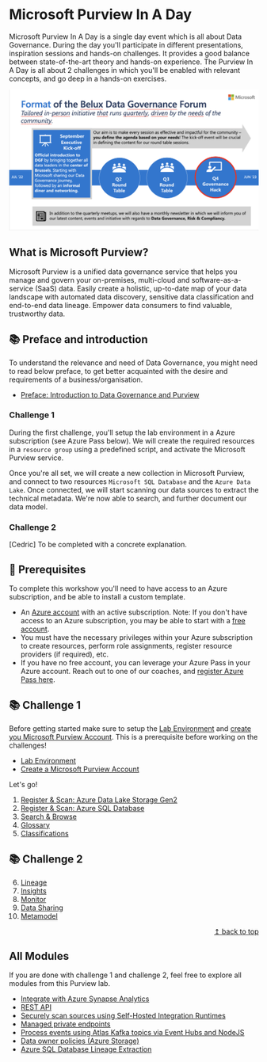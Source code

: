 # Microsoft Purview In A Day

Microsoft Purview In A Day is a single day event which is all about Data Governance. During the day you'll participate in different presentations, inspiration sessions and hands-on challenges. It provides a good balance between state-of-the-art theory and hands-on experience. The Purview In A Day is all about 2 challenges in which you'll be enabled with relevant concepts, and go deep in a hands-on exercises.

![Mission statement](./assets/dgf-mission-statement.png)

## What is Microsoft Purview?

Microsoft Purview is a unified data governance service that helps you manage and govern your on-premises, multi-cloud and software-as-a-service (SaaS) data. Easily create a holistic, up-to-date map of your data landscape with automated data discovery, sensitive data classification and end-to-end data lineage. Empower data consumers to find valuable, trustworthy data.

## :books: Preface and introduction

To understand the relevance and need of Data Governance, you might need to read below preface, to get better acquainted with the desire and requirements of a business/organisation.

- [Preface: Introduction to Data Governance and Purview](./modules/preface.md)

### Challenge 1

During the first challenge, you'll setup the lab environment in a Azure subscription (see Azure Pass below). We will create the required resources in a `resource group` using a predefined script, and activate the Microsoft Purview service.

Once you're all set, we will create a new collection in Microsoft Purview, and connect to two resources `Microsoft SQL Database` and the `Azure Data Lake`. Once connected, we will start scanning our data sources to extract the technical metadata. We're now able to search, and further document our data model.

### Challenge 2

[Cedric] To be completed with a concrete explanation.

## :thinking: Prerequisites

To complete this workshow you'll need to have access to an Azure subscription, and be able to install a custom template.

- An [Azure account](https://azure.microsoft.com/free/) with an active subscription. Note: If you don't have access to an Azure subscription, you may be able to start with a [free account](https://www.azure.com/free).
- You must have the necessary privileges within your Azure subscription to create resources, perform role assignments, register resource providers (if required), etc.
- If you have no free account, you can leverage your Azure Pass in your Azure account. Reach out to one of our coaches, and [register Azure Pass here](https://azure.microsoft.com/en-us/pricing/offers/azure-pass/).

## :books: Challenge 1

Before getting started make sure to setup the [Lab Environment](./challenge1/module00.md) and [create you Microsoft Purview Account](./challenge1/module01.md). This is a prerequisite before working on the challenges!

- [Lab Environment](./challenge1/module00.md)
- [Create a Microsoft Purview Account](./challenge1/module01.md)

Let's go!

1. [Register & Scan: Azure Data Lake Storage Gen2 ](./challenge1/module02a.md)
2. [Register & Scan: Azure SQL Database](./challenge1/module02b.md)
3. [Search & Browse](./challenge1/module03.md)
4. [Glossary](./challenge1/module04.md)
5. [Classifications](./challenge1/module05.md)

## :books: Challenge 2

6. [Lineage](./challenge1/module06.md)
7. [Insights](./challenge2/module07.md)
8. [Monitor](./challenge2/module08.md)
9. [Data Sharing](./challenge2/module16.md)
10. [Metamodel](./challenge2/module17.md)

<div align="right"><a href="#microsoft-purview-workshop">↥ back to top</a></div>

## All Modules

If you are done with challenge 1 and challenge 2, feel free to explore all modules from this Purview lab.

- [Integrate with Azure Synapse Analytics](./modules/module09.md)
- [REST API](./modules/module10.md)
- [Securely scan sources using Self-Hosted Integration Runtimes](./modules/module11.md)
- [Managed private endpoints](./modules/module12.md)
- [Process events using Atlas Kafka topics via Event Hubs and NodeJS](./modules/module13.md)
- [Data owner policies (Azure Storage)](./modules/module14.md)
- [Azure SQL Database Lineage Extraction](./modules/module15.md)
